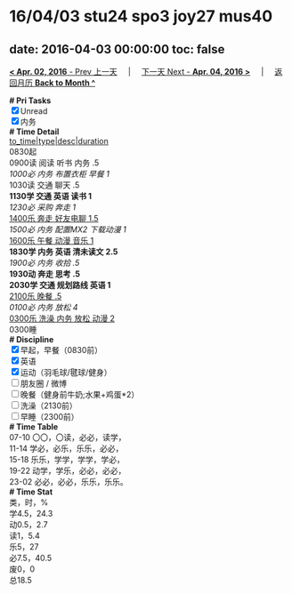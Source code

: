 # 16/04/03 stu24 spo3 joy27 mus40

date: 2016-04-03 00:00:00
toc: false
---
[**< Apr. 02, 2016** - Prev 上一天](/lifelogs/2016/04/d02.html) &nbsp; &nbsp; | &nbsp; &nbsp; [下一天 Next - **Apr. 04, 2016 >**](/lifelogs/2016/04/d04.html) &nbsp; &nbsp; |  &nbsp; &nbsp; [返回月历 **Back to Month ^**](/lifelogs/2016/04/index.html)
<br/><div><b># Pri Tasks</b></div><div><input checked="true" type="checkbox"/>Unread</div><div><input checked="true" type="checkbox"/>内务</div><div><b># Time Detail</b></div><div><u>to_time|type|desc|duration</u></div><div>0830起</div><div>0900读 阅读 听书 内务 .5</div><div><i>1000必 内务 布置衣柜 早餐 1</i></div><div>1030读 交通 聊天 .5</div><div><b>1130学 交通 英语 读书 1</b></div><div><i>1230必 采购 奔走 1</i></div><div><u>1400乐 奔走 好友电聊 1.5</u></div><div><i>1500必 内务 配置MX2 下载动漫 1</i></div><div><u>1600乐 午餐 动漫 音乐 1</u></div><div><b>1830学 内务 英语 清未读文 2.5</b></div><div><i>1900必 内务 收拾 .5</i></div><div><b>1930动 奔走 思考 .5</b></div><div><b>2030学 交通 规划路线 英语 1</b></div><div><u>2100乐 晚餐 .5</u></div><div><i>0100必 内务 放松 4</i></div><div><u>0300乐 洗澡 内务 放松 动漫 2</u></div><div>0300睡</div><div><b># Discipline</b></div><div><input checked="true" type="checkbox"/>早起，早餐（0830前）</div><div><input checked="true" type="checkbox"/>英语</div><div><input checked="true" type="checkbox"/>运动（羽毛球/毽球/健身）</div><div><input type="checkbox"/>朋友圈 / 微博</div><div><input type="checkbox"/>晚餐（健身前牛奶;水果+鸡蛋*2）</div><div><input type="checkbox"/>洗澡（2130前）</div><div><input type="checkbox"/>早睡（2300前）</div><div><b># Time Table</b></div><div>07-10 〇〇，〇读，必必，读学，</div><div>11-14 学必，必乐，乐乐，必必，</div><div>15-18 乐乐，学学，学学，学必，</div><div>19-22 动学，学乐，必必，必必，</div><div>23-02 必必，必必，乐乐，乐乐。</div><div><b># Time Stat</b></div><div>类，时，%</div><div>学4.5，24.3</div><div>动0.5，2.7</div><div>读1，5.4</div><div>乐5，27</div><div>必7.5，40.5</div><div>废0，0</div><div>总18.5</div>
